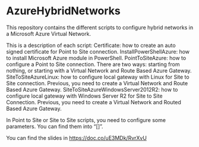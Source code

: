 # AzureHybridNetworks
This repository contains the different scripts to configure hybrid networks in a Microsoft Azure Virtual Network. 

This is a description of each script:
Certificate: how to create an auto signed certificate for Point to Site connection.
InstallPowerShellAzure: how to install Microsoft Azure module in PowerShell.
PointToSiteAzure: how to configure a Point to Site connection. There are two ways: starting from nothing, or starting with a Virtual Network and Route Based Azure Gateway.
SiteToSiteAzureLinux: how to configure local gateway with Linux for Site to Site connection. Previous, you need to create a Virtual Network and Route Based Azure Gateway.
SiteToSiteAzureWindowsServer2012R2: how to configure local gateway with Windows Server R2 for Site to Site Connection. Previous, you need to create a Virtual Network and Routed Based Azure Gateway.

In Point to Site or Site to Site scripts, you need to configure some parameters. You can find them into “[]”.

You can find the slides in https://doc.co/uE3MDk/RvrXvU
